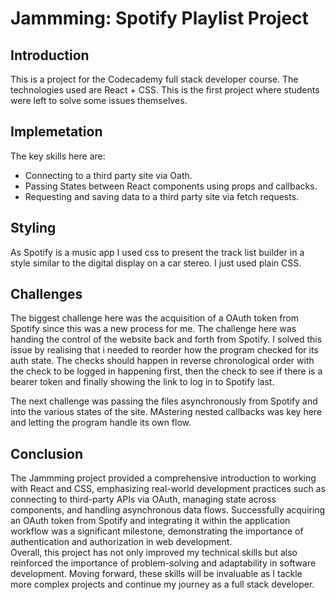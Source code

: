 # Jammming: Spotify Playlist Project

## Introduction

This is a project for the Codecademy full stack developer course. The technologies used are React + CSS. This is the first project where students were left to solve some issues themselves.  

## Implemetation
The key skills here are:  

* Connecting to a third party site via Oath.
* Passing States between React components using props and callbacks.
* Requesting and saving data to a third party site via fetch requests.  

## Styling 
As Spotify is a music app I used css to present the track list builder in a style similar to the digital display on a car stereo. I just used plain CSS.  

## Challenges 
The biggest challenge here was the acquisition of a OAuth token from Spotify since this was a new process for me. The challenge here was handing the control of the website back and forth from Spotify. I solved this issue by realising that i needed to reorder how the program checked for its auth state. The checks should happen in reverse chronological order with the check to be logged in happening first, then the check to see if there is a bearer token and finally showing the link to log in to Spotify last.  

The next challenge was passing the files asynchronously from Spotify and into the various states of the site. MAstering nested callbacks was key here and letting the program handle its own flow.

## Conclusion

The Jammming project provided a comprehensive introduction to working with React and CSS, emphasizing real-world development practices such as connecting to third-party APIs via OAuth, managing state across components, and handling asynchronous data flows. Successfully acquiring an OAuth token from Spotify and integrating it within the application workflow was a significant milestone, demonstrating the importance of authentication and authorization in web development.  
Overall, this project has not only improved my technical skills but also reinforced the importance of problem-solving and adaptability in software development. Moving forward, these skills will be invaluable as I tackle more complex projects and continue my journey as a full stack developer.  